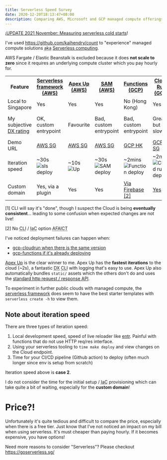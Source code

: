 ```yaml
---
title: Serverless Speed Survey
date: 2020-12-20T18:13:47+08:00
description: Comparing AWS, Microsoft and GCP managed compute offerings assuming an HTTP endpoint
---
```


<style>
table { word-break: initial }
</style>

¡[UPDATE 2021 November: Measuring serverless cold starts](/blog/2021/multi-cloud-serverless/)!

I've used https://github.com/kaihendry/count to "experience" managed
compute solutions <abbr title="also known as">aka</abbr> [Serverless
computing](https://aws.amazon.com/serverless/).

AWS Fargate / Elastic Beanstalk is excluded because it does **not scale to
zero** since it requires an underlying compute cluster which you pay hourly
for.

<table>
<tr>
<th>Feature</th>
<th><a href="https://github.com/kaihendry/count/tree/serverless">Serverless framework (AWS)</a></th>
<th><a href="https://github.com/kaihendry/count">Apex Up (AWS)</a></th>
<th><a href="https://github.com/kaihendry/count/tree/sam"><abbr title="Serverless Application Model">SAM</abbr> (AWS)</a></th>
<th><a href="https://github.com/kaihendry/count/tree/gcp-functions">Functions (GCP)</a></th>
<th><a href="https://github.com/kaihendry/count/tree/gcp-cloudrun">Cloud Run (GCP)</a></th>
<th><a href="https://github.com/kaihendry/count/tree/azure-functions">Functions (Azure)</a></th>
</tr>
<tr>
<td>Local to Singapore</td>
<td>Yes</td>
<td>Yes</td>
<td>Yes</td>
<td>No (Hong Kong)</td>
<td>Yes</td>
<td>No (Hong Kong)</td>
</tr>
<tr>
<td>My subjective <a href="https://serverlesshandbook.dev/serverless-dx/">DX rating</a></td>
<td>OK, custom entrypoint</td>
<td>Favourite</td>
<td>Bad, custom entrypoint</td>
<td>Bad, custom entrypoint</td>
<td>Great, but slow</td>
<td>Confusing, but once setup ... OK</td>
</tr>
<tr>
<td>Demo URL</td>
<td><a href="https://sls.goserverless.sg">AWS SG</a></td>
<td><a href="https://count.goserverless.sg/">AWS SG</a></td>
<td><a href="https://sam.goserverless.sg/">AWS SG</a></td>
<td><a href="https://asia-east2-idiotbox.cloudfunctions.net/Countpage">GCP HK</a></td>
<td><a href="https://count.dabase.com/">GCP SG</a></td>
<td><a href="https://counttesting.azurewebsites.net/">Azure HK</a></td>
</tr>
<tr>
<td>Iteration speed</td>
<td>~30s <img src="https://github.com/kaihendry/count/workflows/Deploy%20SLS/badge.svg?branch=serverless" alt="sls deploy"></td>
<td>~10s <img src="https://github.com/kaihendry/count/workflows/Deploy%20Apex%20Up/badge.svg" alt="Up"></td>
<td>~30s
<img src="https://github.com/kaihendry/count/workflows/Deploy%20SAM/badge.svg?branch=sam" alt="SAM deploy">
</td>
<td>~2mins
<img src="https://github.com/kaihendry/count/workflows/Build%20and%20Deploy%20to%20Cloud%20Functions/badge.svg?branch=gcp-functions" alt="Function deploy">
</td>
<td>~2mins
<img src="https://github.com/kaihendry/count/workflows/Build%20and%20Deploy%20to%20Cloud%20Run/badge.svg?branch=gcp-cloudrun" alt="Cloud run deploy">
</td>
<td>~30s <a href="#not-immediate">[1]</a>
<img src="https://github.com/kaihendry/count/workflows/Deploy%20Azure%20function/badge.svg?branch=azure-functions" alt="Azure func deploy">
</td>
</tr>
<tr>
<td>Custom domain</td>
<td>Yes, via a plugin</td>
<td>Yes</td>
<td>Yes</td>
<td><a href="https://stackoverflow.com/a/58591136/4534">Via Firebase</a> <a href="#no-cli">[2]</a></td>
<td><a href="https://github.com/kaihendry/count/blob/gcp-cloudrun/Makefile#L22">Yes</a> <a href="#not-immediate">[1]</a></td>
<td><a href="https://azure.dabase.com/">Yes</a> <a href="#no-cli">[2]</a></td>
</tr>
</table>

<p><a id="immediate">[1]</a> CLI will say it's "done", though I suspect the Cloud is being <strong>eventually consistent</strong>... leading to some confusion when expected changes are not live!</p>
<p><a id="no-cli">[2]</a> No <abbr title="Command Line Interface">CLI</abbr> / <abbr title="Infrastructure as Code">IaC</abbr> option <abbr title="As far as I can tell">AFAICT</abbr></p>

I've noticed deployment failures can happen when:
* [gcp-cloudrun when there is the same version](https://s.natalian.org/2021-01-05/same-version.png)
* [gcp-functions if it's already deploying](https://s.natalian.org/2021-01-05/deployment-failure.png)

[Apex Up](https://github.com/apex/up) is the clear winner to me. Apex Up has
the **fastest iterations** to the cloud (~2s), a fantastic <abbr
title="Developer Experience">DX</abbr> <abbr title="Command Line
Interface">CLI</abbr> with logging that's easy to use. Apex Up also
automatically bundles `static/` assets which the others don't do and uses the
[standard http request / response API](https://youtu.be/Bj2p6nVt_H4).

To experiment in further public clouds with managed compute, the [serverless
framework](https://www.serverless.com/) does seem to have the best starter
templates with `serverless create -h` to view them.

## Note about iteration speed

There are three types of iteration speed:

1. Local development speed, speed of live reloader like [entr](http://eradman.com/entrproject/). Painful with functions that do not use HTTP req/res interface.
2. Using your serverless tooling to `time make deploy` and view changes on the Cloud endpoint.
3. Time for your CI/CD pipeline (Github action) to deploy (often much longer since env is setup from scratch)

Iteration speed above is **case 2**.

I do not consider the time for the initial setup / <abbr title="Infrastructure
as Code">IaC</abbr> provisioning which can take quite a bit of waiting,
especially for the **custom domain**!

# Price?!

Unfortunately it's quite tedious and difficult to compare the price, especially
when there is a free tier. Just know that I've not noticed an impact on my bill
when using serverless. It's must cheaper than paying hourly. If it becomes
expensive, you have options!

Need more reasons to consider "Serverless"? Please checkout https://goserverless.sg/
